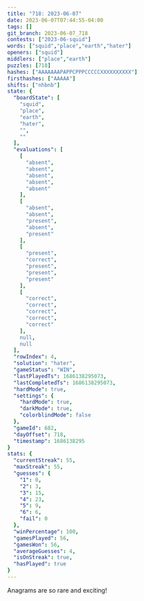 ```yaml
---
title: "718: 2023-06-07"
date: 2023-06-07T07:44:55-04:00
tags: []
git_branch: 2023-06-07_718
contests: ["2023-06-squid"]
words: ["squid","place","earth","hater"]
openers: ["squid"]
middlers: ["place","earth"]
puzzles: [718]
hashes: ["AAAAAAAPAPPCPPPCCCCCXXXXXXXXXX"]
firsthashes: ["AAAAA"]
shifts: ["nhbnb"]
state: {
  "boardState": [
    "squid",
    "place",
    "earth",
    "hater",
    "",
    ""
  ],
  "evaluations": [
    [
      "absent",
      "absent",
      "absent",
      "absent",
      "absent"
    ],
    [
      "absent",
      "absent",
      "present",
      "absent",
      "present"
    ],
    [
      "present",
      "correct",
      "present",
      "present",
      "present"
    ],
    [
      "correct",
      "correct",
      "correct",
      "correct",
      "correct"
    ],
    null,
    null
  ],
  "rowIndex": 4,
  "solution": "hater",
  "gameStatus": "WIN",
  "lastPlayedTs": 1686138295073,
  "lastCompletedTs": 1686138295073,
  "hardMode": true,
  "settings": {
    "hardMode": true,
    "darkMode": true,
    "colorblindMode": false
  },
  "gameId": 682,
  "dayOffset": 718,
  "timestamp": 1686138295
}
stats: {
  "currentStreak": 55,
  "maxStreak": 55,
  "guesses": {
    "1": 0,
    "2": 3,
    "3": 15,
    "4": 23,
    "5": 9,
    "6": 6,
    "fail": 0
  },
  "winPercentage": 100,
  "gamesPlayed": 56,
  "gamesWon": 56,
  "averageGuesses": 4,
  "isOnStreak": true,
  "hasPlayed": true
}
---
```

<!-- more -->
Anagrams are so rare and exciting!
